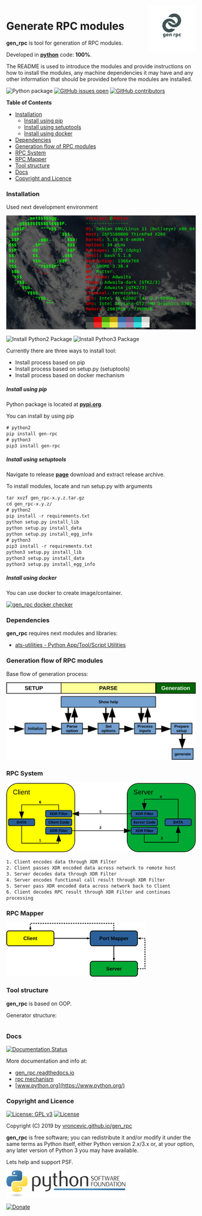 <img align="right" src="https://raw.githubusercontent.com/vroncevic/gen_rpc/dev/docs/gen_rpc_logo.png" width="25%">

# Generate RPC modules

**gen_rpc** is tool for generation of RPC modules.

Developed in **[python](https://www.python.org/)** code: **100%**.

The README is used to introduce the modules and provide instructions on
how to install the modules, any machine dependencies it may have and any
other information that should be provided before the modules are installed.

![Python package](https://github.com/vroncevic/gen_rpc/workflows/Python%20package%20gen_rpc/badge.svg?branch=master) [![GitHub issues open](https://img.shields.io/github/issues/vroncevic/gen_rpc.svg)](https://github.com/vroncevic/gen_rpc/issues) [![GitHub contributors](https://img.shields.io/github/contributors/vroncevic/gen_rpc.svg)](https://github.com/vroncevic/gen_rpc/graphs/contributors)

<!-- START doctoc generated TOC please keep comment here to allow auto update -->
<!-- DON'T EDIT THIS SECTION, INSTEAD RE-RUN doctoc TO UPDATE -->
**Table of Contents**

- [Installation](#installation)
    - [Install using pip](#install-using-pip)
    - [Install using setuptools](#install-using-setuptools)
    - [Install using docker](#install-using-docker)
- [Dependencies](#dependencies)
- [Generation flow of RPC modules](#generation-flow-of-rpc-modules)
- [RPC System](#rpc-system)
- [RPC Mapper](#rpc-mapper)
- [Tool structure](#tool-structure)
- [Docs](#docs)
- [Copyright and Licence](#copyright-and-licence)

<!-- END doctoc generated TOC please keep comment here to allow auto update -->

### Installation

Used next development environment

![Development environment](https://raw.githubusercontent.com/vroncevic/gen_rpc/dev/docs/debtux.png)

![Install Python2 Package](https://github.com/vroncevic/gen_rpc/workflows/Install%20Python2%20Package%20gen_rpc/badge.svg?branch=master) ![Install Python3 Package](https://github.com/vroncevic/gen_rpc/workflows/Install%20Python3%20Package%20gen_rpc/badge.svg?branch=master)

Currently there are three ways to install tool:
* Install process based on pip
* Install process based on setup.py (setuptools)
* Install process based on docker mechanism

##### Install using pip

Python package is located at **[pypi.org](https://pypi.org/project/gen-rpc/)**.

You can install by using pip
```
# python2
pip install gen-rpc
# python3
pip3 install gen-rpc
```

##### Install using setuptools

Navigate to release **[page](https://github.com/vroncevic/gen_rpc/releases/)** download and extract release archive.

To install modules, locate and run setup.py with arguments
```
tar xvzf gen_rpc-x.y.z.tar.gz
cd gen_rpc-x.y.z/
# python2
pip install -r requirements.txt
python setup.py install_lib
python setup.py install_data
python setup.py install_egg_info
# python3
pip3 install -r requirements.txt
python3 setup.py install_lib
python3 setup.py install_data
python3 setup.py install_egg_info
```

##### Install using docker

You can use docker to create image/container.

[![gen_rpc docker checker](https://github.com/vroncevic/gen_rpc/workflows/gen_rpc%20docker%20checker/badge.svg)](https://github.com/vroncevic/gen_rpc/actions?query=workflow%3A%22gen_rpc+docker+checker%22)

### Dependencies

**gen_rpc** requires next modules and libraries:

* [ats-utilities - Python App/Tool/Script Utilities](https://vroncevic.github.io/ats_utilities)

### Generation flow of RPC modules

Base flow of generation process:

![RPC generation flow](https://raw.githubusercontent.com/vroncevic/gen_rpc/dev/docs/gen_rpc_flow.png)

### RPC System
![RPC system](https://raw.githubusercontent.com/vroncevic/gen_rpc/dev/docs/rpc_system.png)

```
1. Client encodes data through XDR Filter
2. Client passes XDR encoded data across network to remote host
3. Server decodes data through XDR Filter
4. Server encodes functional call result through XDR Filter
5. Server pass XDR encoded data across network back to Client
6. Client decodes RPC result through XDR Filter and continues processing
```

### RPC Mapper
![RPC portmap](https://raw.githubusercontent.com/vroncevic/gen_rpc/dev/docs/rpc_portmap.png)

### Tool structure

**gen_rpc** is based on OOP.

Generator structure:

```

```

### Docs

[![Documentation Status](https://readthedocs.org/projects/gen_rpc/badge/?version=latest)](https://gen_rpc.readthedocs.io/projects/gen_rpc/en/latest/?badge=latest)

More documentation and info at:
* [gen_rpc.readthedocs.io](https://gen_rpc.readthedocs.io/en/latest/)
* [rpc mechanism](overview.md)
* [www.python.org](https://www.python.org/)

### Copyright and Licence

[![License: GPL v3](https://img.shields.io/badge/License-GPLv3-blue.svg)](https://www.gnu.org/licenses/gpl-3.0) [![License](https://img.shields.io/badge/License-Apache%202.0-blue.svg)](https://opensource.org/licenses/Apache-2.0)

Copyright (C) 2019 by [vroncevic.github.io/gen_rpc](https://vroncevic.github.io/gen_rpc)

**gen_rpc** is free software; you can redistribute it and/or modify
it under the same terms as Python itself, either Python version 2.x/3.x or,
at your option, any later version of Python 3 you may have available.

Lets help and support PSF.

[![Python Software Foundation](https://raw.githubusercontent.com/vroncevic/gen_rpc/dev/docs/psf-logo-alpha.png)](https://www.python.org/psf/)

[![Donate](https://www.paypalobjects.com/en_US/i/btn/btn_donateCC_LG.gif)](https://psfmember.org/index.php?q=civicrm/contribute/transact&reset=1&id=2)
